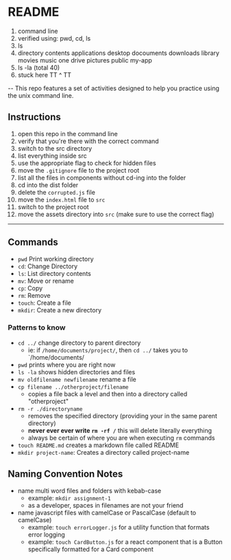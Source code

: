 # README

1. command line
2. verified using: pwd, cd, ls
3. ls
4. directory contents
    applications
    desktop
    docouments
    downloads
    library
    movies
    music 
    one drive
    pictures
    public
    my-app
5. ls -la (total 40)
6. stuck here TT ^ TT

--
This repo features a set of activities designed to help you practice using the unix command line.

## Instructions

1. open this repo in the command line
2. verify that you're there with the correct command
3. switch to the src directory
4. list everything inside src
5. use the appropriate flag to check for hidden files
6. move the `.gitignore` file to the project root
7. list all the files in components without cd-ing into the folder
8. cd into the dist folder
9. delete the `corrupted.js` file
10. move the `index.html` file to `src`
11. switch to the project root
12. move the assets directory into `src` (make sure to use the correct flag)

---

## Commands

- `pwd` Print working directory
- `cd`: Change Directory
- `ls`: List directory contents
- `mv`: Move or rename
- `cp`: Copy
- `rm`: Remove
- `touch`: Create a file
- `mkdir`: Create a new directory

### Patterns to know

- `cd ../` change directory to parent directory
  - ie: if `/home/documents/project/`, then `cd ../` takes you to `/home/documents/
- `pwd` prints where you are right now
- `ls -la` shows hidden directories and files
- `mv oldfilename newfilename` rename a file
- `cp filename ../otherproject/filename`
  - copies a file back a level and then into a directory called "otherproject"
- `rm -r ./directoryname`
  - removes the specified directory (providing your in the same parent directory)
  - **never ever ever write `rm -rf /`** this will delete literally everything
  - always be certain of where you are when executing `rm` commands
- `touch README.md` creates a markdown file called README
- `mkdir project-name`: Creates a directory called project-name

## Naming Convention Notes

- name multi word files and folders with kebab-case
  - example: `mkdir assignment-1`
  - as a developer, spaces in filenames are not your friend
- name javascript files with camelCase or PascalCase (default to camelCase)
  - example: `touch errorLogger.js` for a utility function that formats error logging
  - example: `touch CardButton.js` for a react component that is a Button specifically formatted for a Card component
